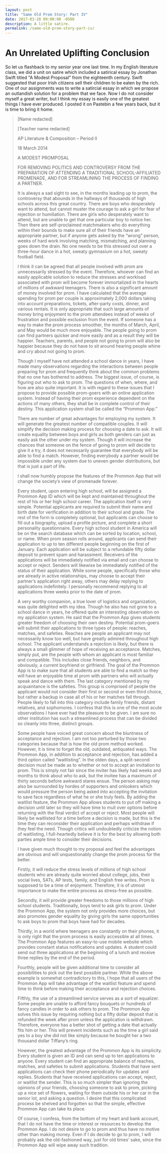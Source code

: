 ```yaml
---
layout: post
title: "Same Old Prom Story: Part IV"
date: 2017-03-28 09:00:00 -0500
description: A little satire.
permalink: /same-old-prom-story-part-iv/
---
```


# An Unrelated Uplifting Conclusion

So let us flashback to my senior year one last time. In my English literature class, we did a unit on satire which included a satirical essay by Jonathan Swift titled "A Modest Proposal" from the eighteenth century. Swift suggested that poor Irish citizens sell their children to be eaten by the rich. One of our assignments was to write a satircial essay in which we propose an outlandish solution for a problem that we face. Now I do not consider myself a great writer, but I think my essay is easily one of the greatest things I have ever produced. I posted it on Pastebin a few years back, but it is time to bring it home.

> [Name redacted]
> 
> [Teacher name redacted]
> 
> AP Literature & Composition – Period II
> 
> 18 March 2014
> 
> A MODEST PROMPOSAL
> 
> FOR REMOVING POLITICS AND CONTROVERSY FROM THE PREPARATION OF ATTENDING A TRADITIONAL SCHOOL-AFFILIATED PROMENADE, AND FOR STREAMLINING THE PROCESS OF FINDING A PARTNER.
> 
> It is always a sad sight to see, in the months leading up to prom, the controversy that abounds in the hallways of thousands of high schools across this great country. There are boys who desperately want to attend, but cannot muster the courage to ask a girl for fear of rejection or humiliation. There are girls who desperately want to attend, but are unable to get that one particular boy to notice her. Then there are self-proclaimed matchmakers who do everything within their bounds to make sure all of their friends have an appropriate partner, but if anyone gets asked by the “wrong” person, weeks of hard work involving matching, mismatching, and planning goes down the drain. No one needs to be this stressed out over a three-hour dance in a hot, sweaty gymnasium on a hot, sweaty football field.
> 
> I think it can be agreed that all people involved with prom are unnecessarily stressed by the event. Therefore, whoever can find an easily applicable solution to reduce the stresses and workload associated with prom will become forever immortalized in the hearts of millions of awkward teenagers. There is also a significant amount of money involved for prom. I have calculated that the average spending for prom per couple is approximately 2,000 dollars taking into account preparations, tickets, after-party costs, dinner, and various rentals. It is only appropriate that such large amounts of money bring enjoyment to the prom attendees instead of weeks of frustration and possible exclusion from the event. If someone has a way to make the prom process smoother, the months of March, April, and May would be much more enjoyable. The people going to prom can find partners quicker and more easily and as a result they will be happier. Teachers, parents, and people not going to prom will also be happier because they do not have to sit around hearing people whine and cry about not going to prom.
> 
> Though I myself have not attended a school dance in years, I have made many observations regarding the interactions between people preparing for prom and frequently think about the common problems that no one has bothered to address. The biggest issue, of course, is figuring out who to ask to prom. The questions of when, where, and how are also quite important. It is with regard to these issues that I propose to provide possible prom-goers with an online application system. Instead of having their prom experience dependent on the actions of many others, they shall be in complete control of their destiny. This application system shall be called the “Prommon App.”
> 
> There are number of great advantages for employing my system. It will generate the greatest number of compatible couples. It will simplify the decision making process for choosing a date to ask. It will create equality between boys and girls as both genders can just as easily ask the other under my system. Though it will increase the chances that someone on the fence of going to prom will decide to give it a try, it does not necessarily guarantee that everybody will be able to find a match. However, finding everybody a partner would be impossible under any system due to uneven gender distributions, but that is just a part of life.
> 
> I shall now humbly propose the features of the Prommon App that will change the society’s view of promenade forever.
> 
> Every student, upon entering high school, will be assigned a Prommon App ID which will be kept and maintained throughout the rest of his or her high school career. The application itself is very simple. Potential applicants are required to submit their name and birth date for verification in addition to their school and grade. The rest of the form is completely optional, but applicants can choose to fill out a biography, upload a profile picture, and complete a short personality questionnaire. Every high school student in America will be on the search database which can be sorted by location, school, or name. When prom season rolls around, applicants can send their application to up to ten different people beginning on the first of January. Each application will be subject to a refundable fifty dollar deposit to prevent spam and harassment. Receivers of the applications will be immediately notified via email and can choose to accept or reject. Senders will likewise be immediately notified of the status of their application. While some people, specifically those who are already in active relationships, may choose to accept their partner’s application right away, others may delay replying to applications indefinitely. I personally recommend replying to all applications three weeks prior to the date of prom.
> 
> A very worthy companion, a true lover of logistics and organization, was quite delighted with my idea. Though he also has not gone to a school dance in years, he offered quite an interesting observation on my application system. He said that the Prommon App gives students greater freedom of choosing their own destiny. Potential prom-goers will submit their applications to three types of people: reaches, matches, and safeties. Reaches are people an applicant may not necessarily know too well, but have greatly admired throughout high school. The applicant understands a rejection is likely, but there is always a small glimmer of hope of receiving an acceptance. Matches, simply put, are the people with whom an applicant is most familiar and compatible. This includes close friends, neighbors, and obviously, a current boyfriend or girlfriend. The goal of the Prommon App is to make sure that all students are able to find a match so they will have an enjoyable time at prom with partners who will actually speak and dance with them. The last category mentioned by my acquaintance is the safeties. This group is comprised of people the applicant would not consider their first or second or even third choice, but rather a backup in case all of his or her matches fall through. People likely to fall into this category include family friends, distant relatives, and sophomores. I confess that this is one of the most acute observations I have ever had the pleasure to be given. I am sure no other institution has such a streamlined process that can be divided so cleanly into three, distinct groups.
> 
> Some people have voiced great concern about the bluntness of acceptance and rejection. I am not too perturbed by those two categories because that is how the old prom method worked. However, it is time to forget the old, outdated, antiquated ways. The Prommon App, in addition to acceptance and rejection, has added a third option called “waitlisting”. In the olden days, a split-second decision must be made as to whether or not to accept an invitation to prom. This is simply not fair since the inviter has likely had weeks and months to think about who to ask, but the invitee has a maximum of thirty seconds before awkward stares ensue. The person asking may also be surrounded by hordes of supporters and onlookers which would pressure the person being asked into accepting the invitation to save face regardless of what he or she truly feels. By adding the waitlist feature, the Prommon App allows students to put off making a decision until later so they will have time to mull over options before returning with the final verdict of accept or reject. Most people will likely be waitlisted for a time before a decision is made, but this is the time they can reconsider their application and perhaps withdraw if they feel the need. Though critics will undoubtedly criticize the notion of waitlisting, I full-heartedly believe it is for the best by allowing both parties ample time to consider their decisions.
> 
> I have given much thought to my proposal and feel the advantages are obvious and will unquestionably change the prom process for the better.
> 
> Firstly, it will reduce the stress levels of millions of high school students who are already quite worried about college, jobs, their social lives, SATs, AP tests, family, and English free writes. Prom is supposed to be a time of enjoyment. Therefore, it is of utmost importance to make the entire process as stress-free as possible.
> 
> Secondly, it will provide greater freedoms to those millions of high school students. Traditionally, boys tend to ask girls to prom. Under the Prommon App, the system not only provides more choices, but also promotes gender equality by giving girls the same opportunities to ask boys to prom that boys have had for decades.
> 
> Thirdly, in a world where teenagers are constantly on their phones, it is only right that the prom process is easily accessible at all times. The Prommon App features an easy-to-use mobile website which provides constant status notifications and updates. A student could send out three applications at the beginning of a lunch and receive three replies by the end of the period.
> 
> Fourthly, people will be given additional time to consider all possibilities to pick out the best possible partner. While the above example is somewhat contradictory to this, I hope that all users of the Prommon App will take advantage of the waitlist feature and spend time to think before making their acceptance and rejection choices.
> 
> Fifthly, the use of a streamlined service serves as a sort of equalizer. Some people are unable to afford fancy bouquets or hundreds of fancy candles in order to ask others to prom. The Prommon App solves this issue by requiring nothing but a fifty dollar deposit that is refunded the week after prom unless the application is withdrawn. Therefore, everyone has a better shot of getting a date that actually fits him or her. This will prevent incidents such as the time a girl said yes to a boy she did not like simply because he bought her a two thousand dollar Tiffany’s ring.
> 
> However, the greatest advantage of the Prommon App is its simplicity. Every student is given an ID and can send up to ten applications to anyone. Every student can find an appropriate balance of reaches, matches, and safeties to submit applications. Students that have sent applications can check their phone periodically for updates and replies. Students that have received applications can accept, reject, or waitlist the sender. This is so much simpler than ignoring the opinions of your friends, choosing someone to ask to prom, picking up a nice set of flowers, waiting for them outside his or her car in the senior lot, and asking a question. I desire that this complicated process be shelved and forgotten so that the simple, effective Prommon App can take its place.
> 
> Of course, I confess, from the bottom of my heart and bank account, that I do not have the time or interest or resources to develop the Prommon App. I do not desire to go to prom and thus have no motive other than making money. Even if I do decide to go to prom, I will probably ask the old-fashioned way, just for old times’ sake, since the Prommon App will wipe away such tradition.
> 

